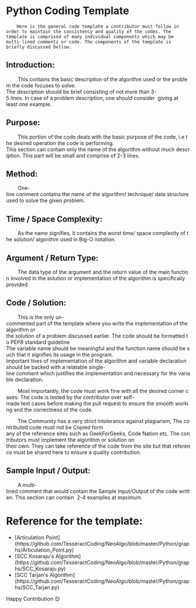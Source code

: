 # Python Coding Template 

        Here is the general code template a contributor must follow in order to maintain the consistency and quality of the codes. The template is comprised of many individual components which may be multi-lined comments or code. The components of the template is briefly discussed bellow.


## Introduction:

        This contains the basic description of the algorithm used or the problem the code focuses to solve. The description should be brief consisting of not more than 3-5 lines. In case of a problem description, one should consider 
giving at least one example.

## Purpose:

        This portion of the code deals with the basic purpose of the code, i.e the desired operation the code is performing. This section can contain only the name of the algorithm without much description. This part will be small and comprise of 2-3 lines.

## Method:

        One-line comment contains the name of the algorithm/ technique/ data structure used to solve the given problem.

## Time / Space Complexity:

        As the name signifies, it contains the worst time/ space complexity of the solution/ algorithm used in Big-O notation.

## Argument / Return Type:

        The data type of the argument and the return value of the main function involved in the solution or implementation of the algorithm is specifically provided.

## Code / Solution:

        This is the only un-commented part of the template where you write the implementation of the algorithm or the solution of a problem discussed earlier. The code should be formatted to PEP8 standard guideline The variable name should be meaningful and the function name should be such that it signifies its usage in the program. Important lines of implementation of the algorithm and variable declaration should be backed with a relatable single-line comment which justifies the implementation and necessary for the variable declaration.

        Most importantly, the code must work fine with all the desired corner cases. The code is tested by the contributor over self-made test cases before making the pull request to ensure the smooth working and the correctness of the code. 

        The Community has a very strict intolerance against plagiarism, The contributed code must not be Copied form any of the reference sites such as GeekForGeeks, Code Nation etc. The contributors must implement the algorithm or solution on   their own. They can take reference of the code from the site but that reference must be shared here to ensure a quality contribution.


## Sample Input / Output:

        A multi-lined comment that would contain the Sample Input/Output of the code written. This section can contain  2-4 examples at maximum. 


# Reference for the template:

<ul>
<li>[Articulation Point](https://github.com/TesseractCoding/NeoAlgo/blob/master/Python/graphs/Articulation_Point.py)</li>
<li>[SCC Kosaraju's Algorithm](https://github.com/TesseractCoding/NeoAlgo/blob/master/Python/graphs/SCC_Kosaraju.py)</li>
<li>[SCC Tarjan's Algorithm](https://github.com/TesseractCoding/NeoAlgo/blob/master/Python/graphs/SCC_Tarjan.py)</li>
</ul>

Happy Contribution 😊